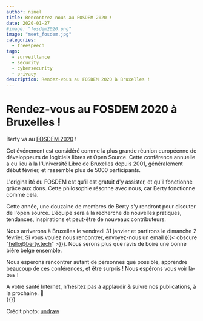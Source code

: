 ```yaml
---
author: ninel
title: Rencontrez nous au FOSDEM 2020 !
date: 2020-01-27
#image: "fosdem2020.png"
image: "meet_fosdem.jpg"
categories:
  - freespeech
tags:
  - surveillance
  - security
  - cybersecurity
  - privacy
description: Rendez-vous au FOSDEM 2020 à Bruxelles !
---
```


# Rendez-vous au FOSDEM 2020 à Bruxelles !

Berty va au [FOSDEM 2020](https://fosdem.org/2020/about/) !

Cet événement est considéré comme la plus grande réunion européenne de développeurs de logiciels libres et Open Source.  Cette conférence annuelle a eu lieu à la l'Université Libre de Bruxelles depuis 2001, généralement début février, et rassemble plus de 5000 participants.

L'originalité du FOSDEM est qu'il est gratuit d'y assister, et qu'il fonctionne grâce aux dons. Cette philosophie résonne avec nous, car Berty fonctionne comme cela.

Cette année, une douzaine de membres de Berty s'y rendront pour discuter de l'open source. L’équipe sera à la recherche de nouvelles pratiques, tendances, inspirations et peut-être de nouveaux contributeurs.

Nous arriverons à Bruxelles le vendredi 31 janvier et partirons le dimanche 2 février. Si vous voulez nous rencontrer, envoyez-nous un email ({{< obscure "hello@berty.tech" >}}). Nous serons plus que ravis de boire une bonne bière belge ensemble.

Nous espérons rencontrer autant de personnes que possible, apprendre beaucoup de ces conférences, et être surpris ! Nous espérons vous voir là-bas !



A votre santé Internet, n'hésitez pas à applaudir & suivre nos publications, à la prochaine. 🤫 </br>
 {{<tweet id="1175014666310959104">}}

Crédit photo: [undraw](https://undraw.co/illustrations) 
